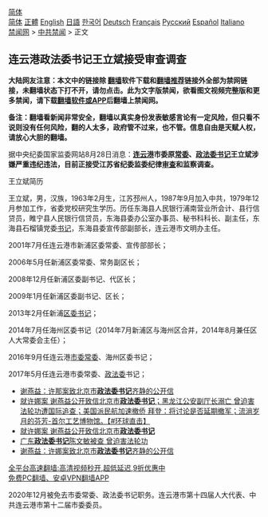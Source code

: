  <!-- 面包屑导航 --> <div class="breadcrumb"><!-- GTranslate: https://gtranslate.io/ -->  <div class="switcher notranslate">  <div class="selected">  <a href="#" onclick="return false;"> 简体</a>  </div>  <div class="option">  <a href="https://www.bannedbook.org" onclick="doGTranslate('zh-CN|zh-CN');jQuery('div.switcher div.selected a').html(jQuery(this).html());return false;" title="简体中文" class="nturl selected"> 简体</a>  <a href="https://www.bannedbook.org/zh-tw/" onclick="doGTranslate('zh-CN|zh-TW');jQuery('div.switcher div.selected a').html(jQuery(this).html());return false;" title="繁體中文" class="nturl"> 正體</a>  <a href="https://www.bannedbook.org/en/" onclick="doGTranslate('zh-CN|en');jQuery('div.switcher div.selected a').html(jQuery(this).html());return false;" title="English" class="nturl"> English</a>  <a href="https://www.bannedbook.org/ja/" onclick="doGTranslate('zh-CN|ja');jQuery('div.switcher div.selected a').html(jQuery(this).html());return false;" title="日本語" class="nturl"> 日語</a>  <a href="https://www.bannedbook.org/ko/" onclick="doGTranslate('zh-CN|ko');jQuery('div.switcher div.selected a').html(jQuery(this).html());return false;" title="한국어" class="nturl"> 한국어</a>  <a href="https://www.bannedbook.org/de/" onclick="doGTranslate('zh-CN|de');jQuery('div.switcher div.selected a').html(jQuery(this).html());return false;" title="Deutsch" class="nturl"> Deutsch</a>  <a href="https://www.bannedbook.org/fr/" onclick="doGTranslate('zh-CN|fr');jQuery('div.switcher div.selected a').html(jQuery(this).html());return false;" title="Français" class="nturl"> Français</a>  <a href="https://www.bannedbook.org/ru/" onclick="doGTranslate('zh-CN|ru');jQuery('div.switcher div.selected a').html(jQuery(this).html());return false;" title="Русский" class="nturl"> Русский</a>  <a href="https://www.bannedbook.org/es/" onclick="doGTranslate('zh-CN|es');jQuery('div.switcher div.selected a').html(jQuery(this).html());return false;" title="Español" class="nturl"> Español</a>  <a href="https://www.bannedbook.org/it/" onclick="doGTranslate('zh-CN|it');jQuery('div.switcher div.selected a').html(jQuery(this).html());return false;" title="Italiano" class="nturl"> Italiano</a>  </div>  </div>      <div class='breadcrumb-sub'><!-- Breadcrumb NavXT 6.3.0 --> <a href="https://www.bannedbook.org/" class="home">禁闻网</a> &gt; <a href="https://www.bannedbook.org/bnews/cbnews/" class="category">中共禁闻</a> &gt; 正文</div></div><h2>连云港政法委书记王立斌接受审查调查</h2> <p class="notice"><b>大陆网友注意：本文中的链接除 <a href="https://github.com/bannedbook/fanqiang" >翻墙</a>软件下载和<a href="https://github.com/killgcd/justmysocks/blob/master/README.md">翻墙推荐</a>链接外全部为禁网链接，未翻墙状态下打不开，请勿点击。此为文字版禁闻，欲看图文视频完整版和更多禁闻，请下载<a href="https://github.com/bannedbook/fanqiang">翻墙软件或APP</a>后翻墙上禁闻网。</p><p>备注：翻墙看新闻非常安全，翻墙以真实身份发表敏感言论有一定风险，但只看不说则没有任何风险，翻的人太多，政府管不过来，也不管。信息自由是天赋人权，请放心大胆的翻墙。</b></p>  <div class="entry"> <p id="conimg">据中央纪委国家监委网站8月28日消息：<strong><a href="https://www.bannedbook.org/bnews/tag/%e8%bf%9e%e4%ba%91%e6%b8%af/" class="st_tag internal_tag" rel="tag" title="标签 连云港 下的日志">连云港</a>市委原<a href="https://www.bannedbook.org/bnews/tag/%e5%b8%b8%e5%a7%94/" class="st_tag internal_tag" rel="tag" title="标签 常委 下的日志">常委</a>、<a href="https://www.bannedbook.org/bnews/tag/%e6%94%bf%e6%b3%95%e5%a7%94%e4%b9%a6%e8%ae%b0/" class="st_tag internal_tag" rel="tag" title="标签 政法委书记 下的日志">政法委书记</a>王立斌涉嫌严重违纪违法，目前正接受江苏省纪委监委纪律<a href="https://www.bannedbook.org/bnews/tag/%E5%AE%A1%E6%9F%A5/" class="st_tag internal_tag" rel="tag" title="标签 审查 下的日志">审查</a>和监察调查。</strong></p> <p>王立斌简历</p> <p>王立斌，男，汉族，1963年2月生，江苏邳州人，1987年9月加入中共，1979年12月参加工作，省委党校研究生学历。历任东海县人民银行浦南营业所会计、县行信贷员，睢宁县人民银行信贷员，东海县委办公室办事员、秘书科科长、副主任，东海县石榴镇党委<a href="https://www.bannedbook.org/bnews/tag/%e4%b9%a6%e8%ae%b0/" class="st_tag internal_tag" rel="tag" title="标签 书记 下的日志">书记</a>，东海县委宣传部副部长，连云港市文明办主任。</p>  <p>2001年7月任连云港市新浦区委常委、宣传部部长；</p> <p>2006年5月任新浦区委常委、常务副区长；</p> <p>2008年12月任新浦区委副书记、代区长；</p>  <p>2009年1月任新浦区委副书记、区长；</p> <p>2013年2月任新浦<a href="https://www.bannedbook.org/bnews/tag/%E5%8C%BA%E5%A7%94%E4%B9%A6%E8%AE%B0/" class="st_tag internal_tag" rel="tag" title="标签 区委书记 下的日志">区委书记</a>；</p> <p>2014年7月任海州区委书记（2014年7月新浦区与海州区合并，2014年8月兼任区人大常委会主任）；</p>  <p>2016年9月任连云港<a href="https://www.bannedbook.org/bnews/tag/%E5%B8%82%E5%A7%94%E5%B8%B8%E5%A7%94/" class="st_tag internal_tag" rel="tag" title="标签 市委常委 下的日志">市委常委</a>、海州区委书记；</p> <p>2017年5月任连云港市委常委、<a href="https://www.bannedbook.org/bnews/tag/%e6%94%bf%e6%b3%95%e5%a7%94/" class="st_tag internal_tag" rel="tag" title="标签 政法委 下的日志">政法委</a>书记；</p> <ul class='op-related-articles' title='相关阅读'> <li><a href='https://www.bannedbook.org/bnews/renquan/20210825/1612754.html' target='_blank'>谢燕益：许那案致北京市<b>政法委书记</b>齐静的公开信</a></li> <li><a href='https://www.bannedbook.org/bnews/bannedvideo/20210824/1612381.html' target='_blank'>就许娜案 谢燕益公开致信北京市<b>政法委书记</b>；黑龙江公安副厅长溺亡 曾迫害法轮功遭国际追查；美国派民航加速撤侨 拜登：将讨论是否延期撤军；流淌岁月的芬芳-首尔工艺博物馆。【#环球直击】</a></li> <li><a href='https://www.bannedbook.org/bnews/bannedvideo/20210824/1612332.html' target='_blank'>就许娜案 谢燕益公开致信北京市<b>政法委书记</b></a></li> <li><a href='https://www.bannedbook.org/bnews/bannedvideo/20210824/1612290.html' target='_blank'>广东<b>政法委书记</b>陈文敏被查 曾迫害法轮功</a></li> <li><a href='https://www.bannedbook.org/bnews/renquan/xgmyd/20210824/1612056.html' target='_blank'>谢燕益：许娜案致北京市<b>政法委书记</b>齐静的公开信</a></li> </ul> <p class="texttj"> <a href="https://github.com/bannedbook/fanqiang/wiki/V2ray%E6%9C%BA%E5%9C%BA" target="_blank">全平台高速翻墙:高清视频秒开,超低延迟,9折优惠中</a><br/> <a href="https://github.com/bannedbook/fanqiang/wiki/%E7%A6%81%E9%97%BB%E7%BD%91%E5%AE%89%E5%8D%93%E7%BF%BB%E5%A2%99%E6%96%B0%E9%97%BBAPP" target="_blank">免费PC翻墙、安卓VPN翻墙APP</a></p> <p>2020年12月被免去市委常委、政法委书记职务。连云港市第十四届人大代表、中共连云港市第十二届市委委员。</p><a name='sharetosocial'></a>  <div style="margin-bottom:5px;padding-bottom:5px;clear:both"> <div id="archive-pix-1" class="banner-ads"> <!-- AuctionX Display platform tag START --> <div id="26318x728x90x621x_ADSLOT2" clicktrack="%%CLICK_URL_ESC%%"></div> <!-- AuctionX Display platform tag END --> </div> <div id="archive-pix-2" class="banner-ads"> <!-- AuctionX Display platform tag START --> <div id="26315x300x250x621x_ADSLOT2" clicktrack="%%CLICK_URL_ESC%%"></div> <!-- AuctionX Display platform tag END --> </div> </div>  <div id="archive-pix-1" class="banner-ads"> <!-- AuctionX Display platform tag START --> <div id="26318x728x90x621x_ADSLOT3" clicktrack="%%CLICK_URL_ESC%%"></div> <!-- AuctionX Display platform tag END --> </div> </div><!--END ENTRY--> 